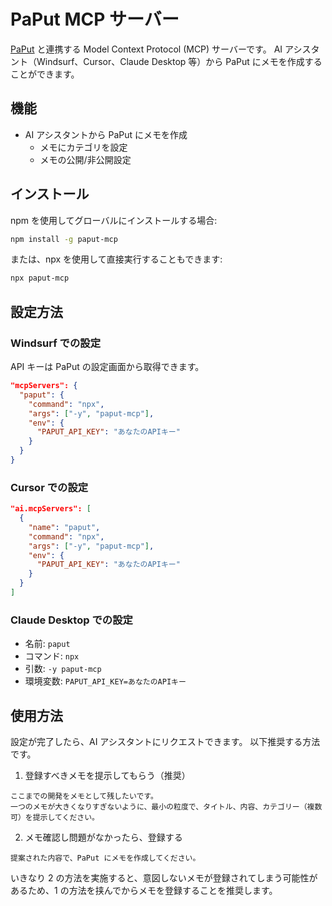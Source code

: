 # PaPut MCP サーバー

[PaPut](https://paput.io) と連携する Model Context Protocol (MCP) サーバーです。
AI アシスタント（Windsurf、Cursor、Claude Desktop 等）から PaPut にメモを作成することができます。

## 機能

- AI アシスタントから PaPut にメモを作成
  - メモにカテゴリを設定
  - メモの公開/非公開設定

## インストール

npm を使用してグローバルにインストールする場合:

```bash
npm install -g paput-mcp
```

または、npx を使用して直接実行することもできます:

```bash
npx paput-mcp
```

## 設定方法

### Windsurf での設定

API キーは PaPut の設定画面から取得できます。

```json
"mcpServers": {
  "paput": {
    "command": "npx",
    "args": ["-y", "paput-mcp"],
    "env": {
      "PAPUT_API_KEY": "あなたのAPIキー"
    }
  }
}
```

### Cursor での設定

```json
"ai.mcpServers": [
  {
    "name": "paput",
    "command": "npx",
    "args": ["-y", "paput-mcp"],
    "env": {
      "PAPUT_API_KEY": "あなたのAPIキー"
    }
  }
]
```

### Claude Desktop での設定

- 名前: `paput`
- コマンド: `npx`
- 引数: `-y paput-mcp`
- 環境変数: `PAPUT_API_KEY=あなたのAPIキー`

## 使用方法

設定が完了したら、AI アシスタントにリクエストできます。
以下推奨する方法です。

1. 登録すべきメモを提示してもらう（推奨）

```
ここまでの開発をメモとして残したいです。
一つのメモが大きくなりすぎないように、最小の粒度で、タイトル、内容、カテゴリー（複数可）を提示してください。
```

2. メモ確認し問題がなかったら、登録する

```
提案された内容で、PaPut にメモを作成してください。
```

いきなり 2 の方法を実施すると、意図しないメモが登録されてしまう可能性があるため、1 の方法を挟んでからメモを登録することを推奨します。
